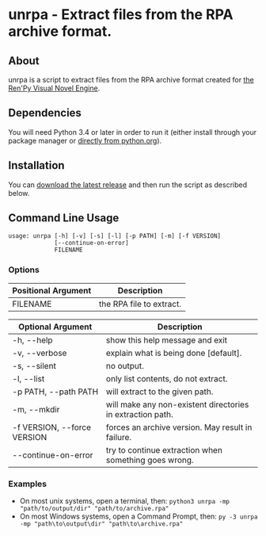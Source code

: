 # unrpa - Extract files from the RPA archive format.

## About

unrpa is a script to extract files from the RPA archive format created
for [the Ren'Py Visual Novel Engine](http://www.renpy.org/).

## Dependencies

You will need Python 3.4 or later in order to run it (either install through
your package manager or
[directly from python.org](https://www.python.org/downloads/)).

## Installation

You can [download the latest release](https://github.com/Lattyware/unrpa/releases/latest)
and then run the script as described below.

## Command Line Usage

```
usage: unrpa [-h] [-v] [-s] [-l] [-p PATH] [-m] [-f VERSION]
             [--continue-on-error]
             FILENAME
```

### Options

| Positional Argument | Description              |
|---------------------|--------------------------|
| FILENAME            | the RPA file to extract. |

| Optional Argument            | Description                                                |
|------------------------------|------------------------------------------------------------|
|  -h, --help                  | show this help message and exit                            |
|  -v, --verbose               | explain what is being done [default].                      |
|  -s, --silent                | no output.                                                 |
|  -l, --list                  | only list contents, do not extract.                        |
|  -p PATH, --path PATH        | will extract to the given path.                            |
|  -m, --mkdir                 | will make any non-existent directories in extraction path. |
|  -f VERSION, --force VERSION | forces an archive version. May result in failure.          |
|  --continue-on-error         | try to continue extraction when something goes wrong.      |

### Examples

 - On most unix systems, open a terminal, then:
   `python3 unrpa -mp "path/to/output/dir" "path/to/archive.rpa"`
 - On most Windows systems, open a Command Prompt, then:
   `py -3 unrpa -mp "path\to\output\dir" "path\to\archive.rpa"`


